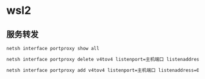 # wsl2

## 服务转发

```sh
netsh interface portproxy show all
```

```sh
netsh interface portproxy delete v4tov4 listenport=主机端口 listenaddress=0.0.0.0
```

```sh
netsh interface portproxy add v4tov4 listenport=主机端口 listenaddress=0.0.0.0 connectport=WSL端口 connectaddress=WSL地址
```
